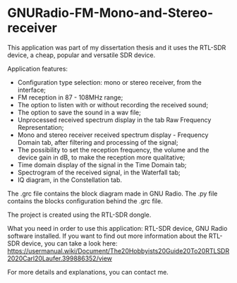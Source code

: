 # GNURadio-FM-Mono-and-Stereo-receiver

This application was part of my dissertation thesis and it uses the RTL-SDR device, a cheap, popular and versatile SDR device.

Application features: 
- Configuration type selection: mono or stereo receiver, from the interface;
- FM reception in 87 - 108MHz range;
- The option to listen with or without recording the received sound;
- The option to save the sound in a wav file;
- Unprocessed received spectrum display in the tab Raw Frequency Representation;
- Mono and stereo receiver received spectrum display - Frequency Domain tab, after filtering and processing of the signal;
- The possibility to set the reception frequency, the volume and the device gain in dB, to make the reception more qualitative;
- Time domain display of the signal in the Time Domain tab;
- Spectrogram of the received signal, in the Waterfall tab;
- IQ diagram, in the Constellation tab.

The .grc file contains the block diagram made in GNU Radio. The .py file contains the blocks configuration behind the .grc file. 

The project is created using the RTL-SDR dongle. 

What you need in order to use this application: RTL-SDR device, GNU Radio software installed. 
If you want to find out more information about the RTL-SDR device, you can take a look here: https://usermanual.wiki/Document/The20Hobbyists20Guide20To20RTLSDR2020Carl20Laufer.399886352/view

For more details and explanations, you can contact me. 

